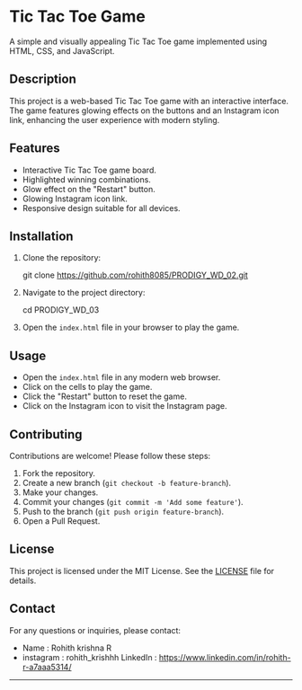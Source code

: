 # Tic Tac Toe Game

A simple and visually appealing Tic Tac Toe game implemented using HTML, CSS, and JavaScript.

## Description

This project is a web-based Tic Tac Toe game with an interactive interface. The game features glowing effects on the buttons and an Instagram icon link, enhancing the user experience with modern styling.

## Features

- Interactive Tic Tac Toe game board.
- Highlighted winning combinations.
- Glow effect on the "Restart" button.
- Glowing Instagram icon link.
- Responsive design suitable for all devices.
## Installation

1. Clone the repository:
 
   git clone https://github.com/rohith8085/PRODIGY_WD_02.git

2. Navigate to the project directory:
 
   cd PRODIGY_WD_03
 
3. Open the `index.html` file in your browser to play the game.

## Usage

- Open the `index.html` file in any modern web browser.
- Click on the cells to play the game.
- Click the "Restart" button to reset the game.
- Click on the Instagram icon to visit the Instagram page.

## Contributing

Contributions are welcome! Please follow these steps:

1. Fork the repository.
2. Create a new branch (`git checkout -b feature-branch`).
3. Make your changes.
4. Commit your changes (`git commit -m 'Add some feature'`).
5. Push to the branch (`git push origin feature-branch`).
6. Open a Pull Request.

## License

This project is licensed under the MIT License. See the [LICENSE](LICENSE) file for details.

## Contact

For any questions or inquiries, please contact:

- Name       : Rohith krishna R
- instagram  : rohith_krishhh
  LinkedIn   : https://www.linkedin.com/in/rohith-r-a7aaa5314/
---

